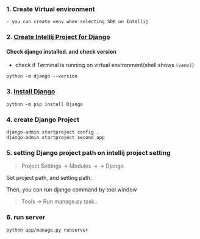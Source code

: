 ### 1. Create Virtual environment
    - you can create venv when selecting SDK on Intellij 

### 2. [Create Intellij Project for Django](https://www.jetbrains.com/help/idea/creating-django-project.html)

#### Check django installed. and check version
- check if Terminal is running on virtual environment(shell shows `(venv)`)
```shell
python -m django --version
```

### 3. [Install Django](https://docs.djangoproject.com/en/3.1/topics/install/#installing-official-release)
```shell
python -m pip install Django
```

### 4. create Django Project

```shell
django-admin startproject config .
django-admin startproject second_app
```

### 5. setting Django project path on intellij project setting
>Project Settings -> Modules -> <project-name> -> Django

Set project path, and setting path.

Then, you can run django command by tool window
> Tools -> Run manage.py task..

### 6. run server
```shell
python app/manage.py runserver
```
